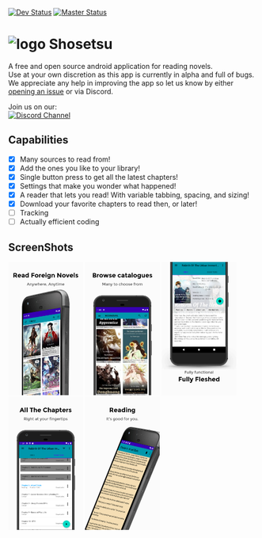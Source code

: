 [![Dev Status](https://travis-ci.com/Doomsdayrs/shosetsu.svg?branch=development)](https://travis-ci.com/Doomsdayrs/shosetsu)
[![Master Status](https://travis-ci.com/Doomsdayrs/shosetsu.svg?branch=master)](https://travis-ci.com/Doomsdayrs/shosetsu)

# ![logo](https://github.com/Doomsdayrs/shosetsu/raw/master/app/src/main/res/mipmap-hdpi/ic_launcher.png) Shosetsu

A free and open source android application for reading novels.  
Use at your own discretion as this app is currently in alpha and full of bugs. 
We appreciate any help in improving the app so let us know by either [opening an issue](../../issues/new) or via Discord.

Join us on our:  
  <a href="https://discord.gg/ttSX7gB"><img alt="Discord Channel" src="https://discordapp.com/assets/e4923594e694a21542a489471ecffa50.svg" width=240px></a>

## Capabilities
- [x] Many sources to read from!
- [x] Add the ones you like to your library!
- [x] Single button press to get all the latest chapters!
- [x] Settings that make you wonder what happened!
- [x] A reader that lets you read! With variable tabbing, spacing, and sizing!
- [x] Download your favorite chapters to read then, or later!
- [ ] Tracking
- [ ] Actually efficient coding

## ScreenShots
<img src="./screenshots/0.jpg" width="30%"></img>
<img src="./screenshots/1.jpg" width="30%"></img>
<img src="./screenshots/2.jpg" width="30%"></img>
<img src="./screenshots/3.jpg" width="30%"></img>
<img src="./screenshots/4.jpg" width="30%"></img>

